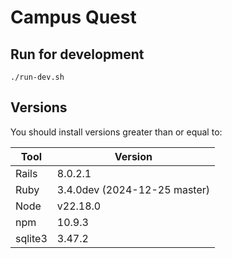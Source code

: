 # Campus Quest

## Run for development

```console
./run-dev.sh
```

## Versions

You should install versions greater than or equal to:

| Tool     | Version                        |
|----------|--------------------------------|
| Rails    | 8.0.2.1                        |
| Ruby     | 3.4.0dev (2024-12-25 master)   |
| Node     | v22.18.0                       |
| npm      | 10.9.3                         |
| sqlite3  | 3.47.2                         |

